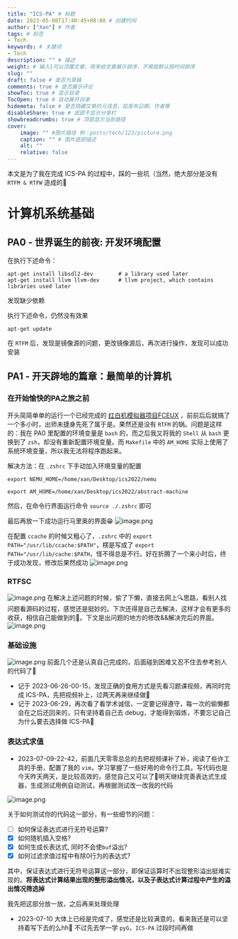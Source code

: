 ```yaml
---
title: "ICS-PA" # 标题
date: 2023-05-08T17:40:45+08:00 # 创建时间
author: ["Xan"] # 作者
tags: # 标签
- Tech 
keywords: # 关键词
- Tech 
description: "" # 描述
weight: # 输入1可以顶置文章，用来给文章展示排序，不填就默认按时间排序
slug: ""
draft: false # 是否为草稿
comments: true # 是否展示评论
showToc: true # 显示目录
TocOpen: true # 自动展开目录
hidemeta: false # 是否隐藏文章的元信息，如发布日期、作者等
disableShare: true # 底部不显示分享栏
showbreadcrumbs: true # 顶部显示当前路径
cover:
    image: "" #图片路径 例：posts/tech/123/picture.png
    caption: "" # 图片底部描述
    alt: ""
    relative: false
---
```


本文是为了我在完成 ICS-PA 的过程中，踩的一些坑（当然，绝大部分是没有 `RTFM & RTFW` 造成的🤣
# 计算机系统基础
## PA0 - 世界诞生的前夜: 开发环境配置
在执行下述命令：
```
apt-get install libsdl2-dev        # a library used later
apt-get install llvm llvm-dev      # llvm project, which contains libraries used later
```
发现缺少依赖  

执行下述命令，仍然没有效果
```
apt-get update
```

在 `RTFM` 后，发现是镜像源的问题，更改镜像源后，再次进行操作，发现可以成功安装
## PA1 - 开天辟地的篇章：最简单的计算机
### 在开始愉快的PA之旅之前
开头简简单单的运行一个已经完成的 [红白机模拟器项目FCEUX](https://github.com/NJU-ProjectN/fceux-am) ，前前后后就搞了一个多小时，出师未捷身先死了属于是。果然还是没有 `RTFM` 的锅。问题是这样的：我在 PA0 里配置的环境变量是 `bash` 的，而之后我又将我的 `Shell` 从 `bash` 更换到了 `zsh`，却没有重新配置环境变量。而 `Makefile` 中的 `AM_HOME` 实际上使用了 系统环境变量，所以我无法将程序跑起来。

解决方法：在 `.zshrc` 下手动加入环境变量的配置
```
export NEMU_HOME=/home/xan/Desktop/ics2022/nemu                                                                                                                                     

export AM_HOME=/home/xan/Desktop/ics2022/abstract-machine
```
然后，在命令行界面运行命令 `source ./.zshrc` 即可

最后再放一下成功运行马里奥的界面😁
![image.png](https://bu.dusays.com/2023/05/24/646d92399c89d.png)

在配置 `ccache` 的时候又粗心了，`.zshrc` 中的 `export PATH="/usr/lib/ccache:$PATH"`，楞是写成了 `export PATH="/usr/lib/cache:$PATH`，怪不得总是不行。好在折腾了一个来小时后，终于成功发现，修改后果然成功
![image.png](https://bu.dusays.com/2023/05/24/646da78b2639c.png)
### RTFSC
![image.png](https://bu.dusays.com/2023/05/24/646e2c11edb4f.png)
在解决上述问题的时候，偷了下懒，直接去网上🔍思路，看别人找问题看源码的过程，感觉还是挺妙的。下次还得是自己去解决，这样才会有更多的收获，相信自己能做到的💪。下文是出问题的地方的修改&&解决完后的界面。
![image.png](https://bu.dusays.com/2023/05/24/646e2bfe4d301.png)
### 基础设施
![image.png](https://bu.dusays.com/2023/06/19/648fb9388e67c.png)
前面几个还是认真自己完成的，后面碰到困难又忍不住去参考别人的代码了🤡
- 记于 2023-06-26-00-15，发现正确的食用方式是先看习题课视频，再同时完成 ICS-PA，先把视频补上，过两天再来继续做🥰
- 记于 2023-06-29，再次看了看学术诚信，一定要记得遵守，每一次的偷懒都会在之后还回来的，只有坚持着自己去 debug，才能得到锻炼，不要忘记自己为什么要去选择做 ICS-PA🦾
### 表达式求值
- 2023-07-09-22-42，前面几天零零总总的去把视频课补了补，阅读了些许工具的手册，配置了我的 `vim`，学习掌握了一些好用的命令行工具。写代码也是今天昨天两天，是比较高效的，感觉自己又可以了💪明天继续完善表达式生成器，生成测试用例自动测试，再根据测试改一改我的代码

![image.png](https://bu.dusays.com/2023/07/10/64ab70b86dd31.png)

关于如何测试你的代码这一部分，有一些细节的问题：
- [ ] 如何保证表达式进行无符号运算?
- [x] 如何随机插入空格?
- [x] 如何生成长表达式, 同时不会使`buf`溢出?
- [x] 如何过滤求值过程中有除0行为的表达式?

其中，保证表达式进行无符号运算这一部分，即保证运算时不出现整形溢出挺难实现的。**将表达式计算结果出现的整形溢出情况，以及子表达式计算过程中产生的溢出情况筛选掉**

我先把这部分放一放，之后再来处理处理

- 2023-07-10 大体上已经是完成了，感觉还是比较满意的，看来我还是可以坚持着写下去的么hh🥰 不过先去学一学 `pyG`，`ICS-PA` 过段时间再做


